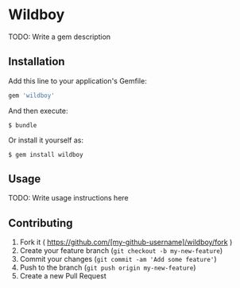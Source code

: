 # Wildboy

TODO: Write a gem description

## Installation

Add this line to your application's Gemfile:

```ruby
gem 'wildboy'
```

And then execute:

    $ bundle

Or install it yourself as:

    $ gem install wildboy

## Usage

TODO: Write usage instructions here

## Contributing

1. Fork it ( https://github.com/[my-github-username]/wildboy/fork )
2. Create your feature branch (`git checkout -b my-new-feature`)
3. Commit your changes (`git commit -am 'Add some feature'`)
4. Push to the branch (`git push origin my-new-feature`)
5. Create a new Pull Request
